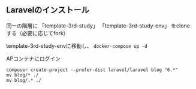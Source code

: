 ## Laravelのインストール

同一の階層に
 「template-3rd-study」
 「template-3rd-study-env」
をcloneする（必要に応じてfork）

template-3rd-study-envに移動し、
```docker-compose up -d```

APコンテナにログイン
```
composer create-project --prefer-dist laravel/laravel blog "6.*"
mv blog/* ./
mv blog/.* ./
```
